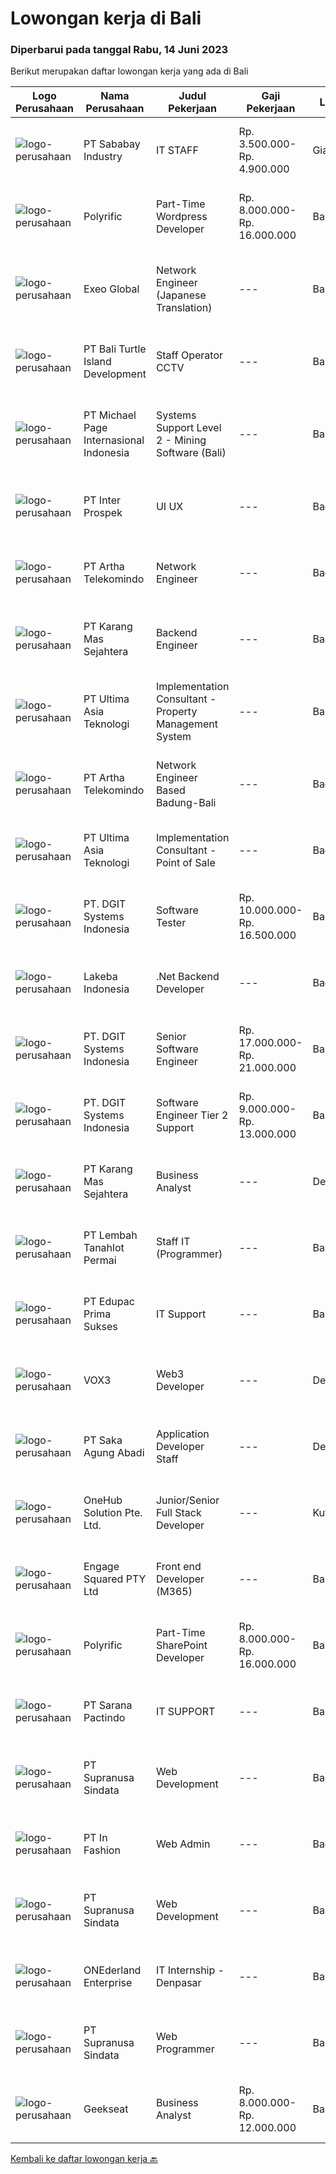
  # Lowongan kerja di Bali

  ### Diperbarui pada tanggal Rabu, 14 Juni 2023

  Berikut merupakan daftar lowongan kerja yang ada di Bali

  |Logo Perusahaan | Nama Perusahaan | Judul Pekerjaan | Gaji Pekerjaan | Lokasi | Deskripsi | Tanggal diunggah | Pranala |
  | -------------- | --------------- | --------------- | --------- | --------- | -------------- | ------- | ----------- |
  |![logo-perusahaan](https://image-service-cdn.seek.com.au/9606c2170ff4cb3c31e8d2ab84e141c54e9fcbfc/ee4dce1061f3f616224767ad58cb2fc751b8d2dc)|PT Sababay Industry|IT STAFF|Rp. 3.500.000-Rp. 4.900.000|Gianyar|Kualifikasi: Pendidikan minimal S1 Sistem Informasi/ Teknik Informatika/ Teknik Komputer Pengalaman kerja minimal 1 tahun di bidang informasi...|Senin, 12 Juni 2023|https://www.jobstreet.co.id/id/job/it-staff-4367646?token=0~c0367cdc-8951-4328-bae9-ccaa33b98110&sectionRank=1&jobId=jobstreet-id-job-4367646|
|![logo-perusahaan](https://image-service-cdn.seek.com.au/ed31542e69aeb27800bffa405d92f3bb712bb7be/ee4dce1061f3f616224767ad58cb2fc751b8d2dc)|Polyrific|Part-Time Wordpress Developer|Rp. 8.000.000-Rp. 16.000.000|Bali|As a Part-Time WordPress Developer, you will work with the core team members in developing and maintaining WordPress solutions tailored to the...|Selasa, 13 Juni 2023|https://www.jobstreet.co.id/id/job/part-time-wordpress-developer-4370069?token=0~c0367cdc-8951-4328-bae9-ccaa33b98110&sectionRank=2&jobId=jobstreet-id-job-4370069|
|![logo-perusahaan](https://image-service-cdn.seek.com.au/4e3769637ec56c1429dff0507a27de776ed1ecc1/ee4dce1061f3f616224767ad58cb2fc751b8d2dc)|Exeo Global|Network Engineer (Japanese Translation)|---|Bali|EXEO Global Pte Ltd is the global headquarters facilitating the operational and strategic management of overseas subsidiaries for Tokyo Stock Exchange...|Minggu, 11 Juni 2023|https://www.jobstreet.co.id/id/job/network-engineer-japanese-translation-10872667/origin/sg?token=0~c0367cdc-8951-4328-bae9-ccaa33b98110&sectionRank=3&jobId=jobstreet-sg-job-10872667|
|![logo-perusahaan](https://image-service-cdn.seek.com.au/eafd24e3896f07cf388f5926f60d06ba0a966af6/ee4dce1061f3f616224767ad58cb2fc751b8d2dc)|PT Bali Turtle Island Development|Staff Operator CCTV|---|Bali|Monitoring kegiatan pengamanan melalui CCTV Melakukan penyortiran dan penyimpanan data rekan melalui CCTV Melakukan proses administrasi terkait...|Jumat, 09 Juni 2023|https://www.jobstreet.co.id/id/job/staff-operator-cctv-4365591?token=0~c0367cdc-8951-4328-bae9-ccaa33b98110&sectionRank=4&jobId=jobstreet-id-job-4365591|
|![logo-perusahaan](https://image-service-cdn.seek.com.au/6f9556b46c1b5cc7aedf100dfc0ed24c4de1fe86/ee4dce1061f3f616224767ad58cb2fc751b8d2dc)|PT Michael Page Internasional Indonesia|Systems Support Level 2 - Mining Software (Bali)|---|Bali|Helping our clients understand and get maximum results from our products. This role will also provide the opportunity to deliver product training and...|Senin, 12 Juni 2023|https://www.jobstreet.co.id/id/job/systems-support-level-2-mining-software-bali-4369324?token=0~c0367cdc-8951-4328-bae9-ccaa33b98110&sectionRank=5&jobId=jobstreet-id-job-4369324|
|![logo-perusahaan](https://image-service-cdn.seek.com.au/d47801039e9b4ce0723281ec39aeeb27fbe183d5/ee4dce1061f3f616224767ad58cb2fc751b8d2dc)|PT Inter Prospek|UI UX|---|Badung|Responsibilities Gather and evaluate user requirements in collaboration with product managers and engineers Illustrate design ideas using storyboards,...|Senin, 12 Juni 2023|https://www.jobstreet.co.id/id/job/ui-ux-4368340?token=0~c0367cdc-8951-4328-bae9-ccaa33b98110&sectionRank=6&jobId=jobstreet-id-job-4368340|
|![logo-perusahaan](https://image-service-cdn.seek.com.au/2805f4a720e7c67cfab9e423acbfb2215b82cbaf/ee4dce1061f3f616224767ad58cb2fc751b8d2dc)|PT Artha Telekomindo|Network Engineer|---|Badung|Kualifikasi: Umur maksimal 30 tahun Pendidikan minimal D3 Komputer / Teknik Informatika / sistem Informasi Menguasai dasar Komunikasi data LAN, WAN,...|Senin, 05 Juni 2023|https://www.jobstreet.co.id/id/job/network-engineer-4359289?token=0~c0367cdc-8951-4328-bae9-ccaa33b98110&sectionRank=7&jobId=jobstreet-id-job-4359289|
|![logo-perusahaan](https://image-service-cdn.seek.com.au/46eaa99b480ebc058935ab7c7ca5cf5c2f46d6da/ee4dce1061f3f616224767ad58cb2fc751b8d2dc)|PT Karang Mas Sejahtera|Backend Engineer|---|Bali|Being a core developer of our backend system such as booking-engine, app and rewards backend. Collaborating in our Automation Project. Participate in...|Kamis, 08 Juni 2023|https://www.jobstreet.co.id/id/job/backend-engineer-4352635?token=0~c0367cdc-8951-4328-bae9-ccaa33b98110&sectionRank=8&jobId=jobstreet-id-job-4352635|
|![logo-perusahaan](https://image-service-cdn.seek.com.au/366c4c2c2d0221bb3801090c68a2f0ad8184dffa/ee4dce1061f3f616224767ad58cb2fc751b8d2dc)|PT Ultima Asia Teknologi|Implementation Consultant - Property Management System|---|Bali|Are You Passionate About Technology, Hospitality Industry and Travelling? PT. ULTIMA ASIA TEKNOLOGI, a premier provider of Hospitality and F&amp;B...|Kamis, 08 Juni 2023|https://www.jobstreet.co.id/id/job/implementation-consultant-property-management-system-4364517?token=0~c0367cdc-8951-4328-bae9-ccaa33b98110&sectionRank=9&jobId=jobstreet-id-job-4364517|
|![logo-perusahaan](https://image-service-cdn.seek.com.au/42331ff7086e2d8b042bccb97231fbe61b8dc8c7/ee4dce1061f3f616224767ad58cb2fc751b8d2dc)|PT Artha Telekomindo|Network Engineer Based Badung-Bali|---|Badung|Kualifikasi: Umur maksimal 30 tahun Pendidikan minimal D3 Komputer / Teknik Informatika / sistem Informasi Menguasai dasar Komunikasi data LAN, WAN,...|Senin, 05 Juni 2023|https://www.jobstreet.co.id/id/job/network-engineer-based-badung-bali-4359842?token=0~c0367cdc-8951-4328-bae9-ccaa33b98110&sectionRank=10&jobId=jobstreet-id-job-4359842|
|![logo-perusahaan](https://image-service-cdn.seek.com.au/366c4c2c2d0221bb3801090c68a2f0ad8184dffa/ee4dce1061f3f616224767ad58cb2fc751b8d2dc)|PT Ultima Asia Teknologi|Implementation Consultant - Point of Sale|---|Badung|Are You Passionate About Technology, Hospitality Industry and Travelling? PT. ULTIMA ASIA TEKNOLOGI, a premier provider of Hospitality and F&amp;B...|Kamis, 08 Juni 2023|https://www.jobstreet.co.id/id/job/implementation-consultant-point-of-sale-4364593?token=0~c0367cdc-8951-4328-bae9-ccaa33b98110&sectionRank=11&jobId=jobstreet-id-job-4364593|
|![logo-perusahaan](https://image-service-cdn.seek.com.au/721402f73be051d09706509a4a2f9961fb2ec206/ee4dce1061f3f616224767ad58cb2fc751b8d2dc)|PT. DGIT Systems Indonesia|Software Tester|Rp. 10.000.000-Rp. 16.500.000|Bali|At CSG, you're more than your resume. We want your diverse perspective and unique background to help us enrich the work we do together. We believe...|Rabu, 07 Juni 2023|https://www.jobstreet.co.id/id/job/software-tester-4362475?token=0~c0367cdc-8951-4328-bae9-ccaa33b98110&sectionRank=12&jobId=jobstreet-id-job-4362475|
|![logo-perusahaan](https://i.ibb.co/sqvTCh9/112815900-stock-vector-no-image-available-icon-flat-vector.webp)|Lakeba Indonesia|.Net Backend Developer|---|Badung|ABOUT USLakeba Group is one of Australia's most innovative and exciting new technology companies, internationally recognised by The Financial Times as...|Minggu, 11 Juni 2023|https://www.jobstreet.co.id/id/job/.net-backend-developer-1036111868?token=0~c0367cdc-8951-4328-bae9-ccaa33b98110&sectionRank=13&jobId=jobstreet-id-job-1036111868|
|![logo-perusahaan](https://image-service-cdn.seek.com.au/86a88c2f6d7d45552583132278caf70ef23e7608/ee4dce1061f3f616224767ad58cb2fc751b8d2dc)|PT. DGIT Systems Indonesia|Senior Software Engineer|Rp. 17.000.000-Rp. 21.000.000|Bali|At CSG, you're more than your resume. We want your diverse perspective and unique background to help us enrich the work we do together. We believe...|Rabu, 07 Juni 2023|https://www.jobstreet.co.id/id/job/senior-software-engineer-4362494?token=0~c0367cdc-8951-4328-bae9-ccaa33b98110&sectionRank=14&jobId=jobstreet-id-job-4362494|
|![logo-perusahaan](https://image-service-cdn.seek.com.au/721402f73be051d09706509a4a2f9961fb2ec206/ee4dce1061f3f616224767ad58cb2fc751b8d2dc)|PT. DGIT Systems Indonesia|Software Engineer Tier 2 Support|Rp. 9.000.000-Rp. 13.000.000|Bali|At CSG, you're more than your resume. We want your diverse perspective and unique background to help us enrich the work we do together. We believe...|Selasa, 06 Juni 2023|https://www.jobstreet.co.id/id/job/software-engineer-tier-2-support-4360261?token=0~c0367cdc-8951-4328-bae9-ccaa33b98110&sectionRank=15&jobId=jobstreet-id-job-4360261|
|![logo-perusahaan](https://image-service-cdn.seek.com.au/46eaa99b480ebc058935ab7c7ca5cf5c2f46d6da/ee4dce1061f3f616224767ad58cb2fc751b8d2dc)|PT Karang Mas Sejahtera|Business Analyst|---|Denpasar|Making financial projection for financing, business expansion, and new business purposes. Conduct data interpretation and analysis report such as...|Senin, 05 Juni 2023|https://www.jobstreet.co.id/id/job/business-analyst-4359126?token=0~c0367cdc-8951-4328-bae9-ccaa33b98110&sectionRank=16&jobId=jobstreet-id-job-4359126|
|![logo-perusahaan](https://image-service-cdn.seek.com.au/f1ca3def49dee589b2b58a7ae9430d3487b859e2/ee4dce1061f3f616224767ad58cb2fc751b8d2dc)|PT Lembah Tanahlot Permai|Staff IT (Programmer)|---|Bali|Tugas Pokok  Jabatan                                                                      Menganalisa kebutuhan...|Senin, 05 Juni 2023|https://www.jobstreet.co.id/id/job/staff-it-programmer-1036053462?token=0~c0367cdc-8951-4328-bae9-ccaa33b98110&sectionRank=17&jobId=jobstreet-id-job-1036053462|
|![logo-perusahaan](https://image-service-cdn.seek.com.au/f16c269049d331cdaf740f4113230f19b9a30365/ee4dce1061f3f616224767ad58cb2fc751b8d2dc)|PT Edupac Prima Sukses|IT Support|---|Bali|Having Knowledge of IT Hardware, Network/LAN, Internet server, Windows , Office, Including installation and troubleshoting Good Communication skill in...|Rabu, 31 Mei 2023|https://www.jobstreet.co.id/id/job/it-support-4355340?token=0~c0367cdc-8951-4328-bae9-ccaa33b98110&sectionRank=18&jobId=jobstreet-id-job-4355340|
|![logo-perusahaan](https://image-service-cdn.seek.com.au/94338f1aeb5b8f596c7248173389ed6b8ded031f/ee4dce1061f3f616224767ad58cb2fc751b8d2dc)|VOX3|Web3 Developer|---|Denpasar|Job Description: Develop and maintain decentralized applications using Web3 technologies. Collaborate with cross-functional teams to design, develop,...|Kamis, 08 Juni 2023|https://www.jobstreet.co.id/id/job/web3-developer-4364442?token=0~c0367cdc-8951-4328-bae9-ccaa33b98110&sectionRank=19&jobId=jobstreet-id-job-4364442|
|![logo-perusahaan](https://image-service-cdn.seek.com.au/d0bf64bae58e1aafca4c5fe3cd03e229536f7fc3/ee4dce1061f3f616224767ad58cb2fc751b8d2dc)|PT Saka Agung Abadi|Application Developer Staff|---|Denpasar|Membuat sebuah aplikasi/fitur yang sesuai dengan alur proses bisnis perusahaan dan arahan yang diberikan oleh Application Developer Supervisor/IT...|Sabtu, 03 Juni 2023|https://www.jobstreet.co.id/id/job/application-developer-staff-4338893?token=0~c0367cdc-8951-4328-bae9-ccaa33b98110&sectionRank=20&jobId=jobstreet-id-job-4338893|
|![logo-perusahaan](https://image-service-cdn.seek.com.au/f7efdc27d31a74e5f48d6706a50aca644d378a40/ee4dce1061f3f616224767ad58cb2fc751b8d2dc)|OneHub Solution Pte. Ltd.|Junior/Senior Full Stack Developer|---|Kuta|Duties and Responsibilities: Collaborate with other engineers to develop and deploy new features Design, build, and maintain our API’s Write...|Sabtu, 03 Juni 2023|https://www.jobstreet.co.id/id/job/junior-senior-full-stack-developer-4348099?token=0~c0367cdc-8951-4328-bae9-ccaa33b98110&sectionRank=21&jobId=jobstreet-id-job-4348099|
|![logo-perusahaan](https://image-service-cdn.seek.com.au/ced0e37ea279d1b5949baa580a000fa1ffee94e1/ee4dce1061f3f616224767ad58cb2fc751b8d2dc)|Engage Squared PTY Ltd|Front end Developer (M365)|---|Bali|Work on the cutting edge of Microsoft 365 development!Are you a gun at using React, SharePoint Framework (SPFx), Azure, PowerShell and .Net Core to...|Jumat, 02 Juni 2023|https://www.jobstreet.co.id/id/job/front-end-developer-m365-5413174/origin/my?token=0~c0367cdc-8951-4328-bae9-ccaa33b98110&sectionRank=22&jobId=jobstreet-my-job-5413174|
|![logo-perusahaan](https://image-service-cdn.seek.com.au/0b2021cd0b629c805b98ee700ff08f0e298ab07c/ee4dce1061f3f616224767ad58cb2fc751b8d2dc)|Polyrific|Part-Time SharePoint Developer|Rp. 8.000.000-Rp. 16.000.000|Bali|Location: IndonesiaJob Type: Part-TimeAbout Us: Polyrific is a technology company specializing in software development, machine learning, and DevOps...|Jumat, 02 Juni 2023|https://www.jobstreet.co.id/id/job/part-time-sharepoint-developer-4346639?token=0~c0367cdc-8951-4328-bae9-ccaa33b98110&sectionRank=23&jobId=jobstreet-id-job-4346639|
|![logo-perusahaan](https://image-service-cdn.seek.com.au/98982338245954acade7338ecccff8adaf4bc449/ee4dce1061f3f616224767ad58cb2fc751b8d2dc)|PT Sarana Pactindo|IT SUPPORT|---|Bali|Deskripsi Pekerjaan : Melakukan implementasi pemasangan baru dan traning setelah registrasi klien baru. Memastikan training product knowledge yang...|Senin, 29 Mei 2023|https://www.jobstreet.co.id/id/job/it-support-4352308?token=0~c0367cdc-8951-4328-bae9-ccaa33b98110&sectionRank=24&jobId=jobstreet-id-job-4352308|
|![logo-perusahaan](https://image-service-cdn.seek.com.au/a50d942d1a834f67ed0f6529eed213256bc2fbab/ee4dce1061f3f616224767ad58cb2fc751b8d2dc)|PT Supranusa Sindata|Web Development|---|Bali|1. menguasai HTML, CSS dan Javascript. menguasai Type Script dan SASS 2. Familiar dengan ecosystem ****** dan memahami dengan baik ******3. afamiliar...|Minggu, 04 Juni 2023|https://www.jobstreet.co.id/id/job/web-development-1036053658?token=0~c0367cdc-8951-4328-bae9-ccaa33b98110&sectionRank=25&jobId=jobstreet-id-job-1036053658|
|![logo-perusahaan](https://image-service-cdn.seek.com.au/99ccc0096dc1e58f96b75a1f238e7d9598eff05d/ee4dce1061f3f616224767ad58cb2fc751b8d2dc)|PT In Fashion|Web Admin|---|Badung|Roles and Responsibilities Prepare and update website content (products, banners, etc). Edit product image (cropping, creating banner, color...|Jumat, 02 Juni 2023|https://www.jobstreet.co.id/id/job/web-admin-4338465?token=0~c0367cdc-8951-4328-bae9-ccaa33b98110&sectionRank=26&jobId=jobstreet-id-job-4338465|
|![logo-perusahaan](https://image-service-cdn.seek.com.au/a50d942d1a834f67ed0f6529eed213256bc2fbab/ee4dce1061f3f616224767ad58cb2fc751b8d2dc)|PT Supranusa Sindata|Web Development|---|Bali|1. menguasai HTML, CSS dan Javascript. menguasai Type Script dan SASS 2. Familiar dengan ecosystem ****** dan memahami dengan baik ******3. afamiliar...|Minggu, 04 Juni 2023|https://www.jobstreet.co.id/id/job/web-development-1036039826?token=0~c0367cdc-8951-4328-bae9-ccaa33b98110&sectionRank=27&jobId=jobstreet-id-job-1036039826|
|![logo-perusahaan](https://i.ibb.co/sqvTCh9/112815900-stock-vector-no-image-available-icon-flat-vector.webp)|ONEderland Enterprise|IT Internship - Denpasar|---|Bali|Job descriptionONEderland Enterprise is currently open for #Internship opportunity for active students and fresh graduates to build up their career...|Kamis, 01 Juni 2023|https://www.jobstreet.co.id/id/job/it-internship-denpasar-1036022493?token=0~c0367cdc-8951-4328-bae9-ccaa33b98110&sectionRank=28&jobId=jobstreet-id-job-1036022493|
|![logo-perusahaan](https://image-service-cdn.seek.com.au/a50d942d1a834f67ed0f6529eed213256bc2fbab/ee4dce1061f3f616224767ad58cb2fc751b8d2dc)|PT Supranusa Sindata|Web Programmer|---|Bali|1. menguasai HTML, CSS dan Javascript. menguasai Type Script dan SASS 2. Familiar dengan ecosystem ****** dan memahami dengan baik ******3. afamiliar...|Minggu, 04 Juni 2023|https://www.jobstreet.co.id/id/job/web-programmer-1036081183?token=0~c0367cdc-8951-4328-bae9-ccaa33b98110&sectionRank=29&jobId=jobstreet-id-job-1036081183|
|![logo-perusahaan](https://image-service-cdn.seek.com.au/961432dbd4f6f598e568bbe95a11411dce0703c4/ee4dce1061f3f616224767ad58cb2fc751b8d2dc)|Geekseat|Business Analyst|Rp. 8.000.000-Rp. 12.000.000|Bandung|Business Analyst (Technical Background)  We are currently looking for an exceptional and experienced Business Analyst to join our awesome team!  The...|Rabu, 31 Mei 2023|https://www.jobstreet.co.id/id/job/business-analyst-4355055?token=0~c0367cdc-8951-4328-bae9-ccaa33b98110&sectionRank=30&jobId=jobstreet-id-job-4355055|


  [Kembali ke daftar lowongan kerja 🔙](../README.md#daftar-lowongan-kerja)
  